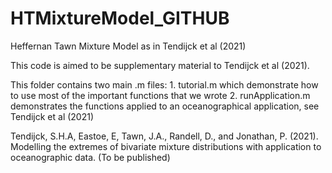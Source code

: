 # HTMixtureModel_GITHUB
 Heffernan Tawn Mixture Model as in Tendijck et al (2021)

This code is aimed to be supplementary material to Tendijck et al (2021).

This folder contains two main .m files:
	1. tutorial.m which demonstrate how to use most of the important functions that we wrote
	2. runApplication.m demonstrates the functions applied to an oceanographical application, see Tendijck et al (2021)

Tendijck, S.H.A, Eastoe, E, Tawn, J.A., Randell, D., and Jonathan, P. (2021). Modelling the extremes of bivariate mixture distributions with application to oceanographic data. (To be published)